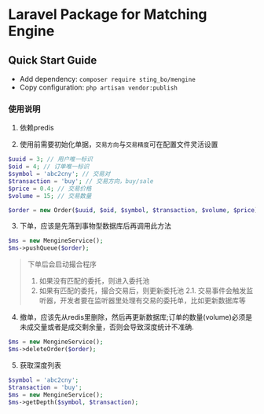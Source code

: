 # Laravel Package for Matching Engine

## Quick Start Guide

- Add dependency: `composer require sting_bo/mengine`
- Copy configuration: `php artisan vendor:publish`


### 使用说明

1. 依赖predis

2. 使用前需要初始化单据，`交易方向`与`交易精度`可在配置文件灵活设置
```php
$uuid = 3; // 用户唯一标识
$oid = 4; // 订单唯一标识
$symbol = 'abc2cny'; // 交易对
$transaction = 'buy'; // 交易方向，buy/sale
$price = 0.4; // 交易价格
$volume = 15; // 交易数量

$order = new Order($uuid, $oid, $symbol, $transaction, $volume, $price);
```

3. 下单，应该是先落到事物型数据库后再调用此方法
```php
$ms = new MengineService();
$ms->pushQueue($order);
```
> 下单后会启动撮合程序
> 1. 如果没有匹配的委托，则进入委托池
> 2. 如果有匹配的委托，撮合交易后，则更新委托池
> 2.1. 交易事件会触发监听器，开发者要在监听器里处理有交易的委托单，比如更新数据库等

4. 撤单，应该先从redis里删除，然后再更新数据库;订单的数量(volume)必须是未成交量或者是成交剩余量，否则会导致深度统计不准确.
```php
$ms = new MengineService();
$ms->deleteOrder($order);
```

5. 获取深度列表
```php
$symbol = 'abc2cny';
$transaction = 'buy';
$ms = new MengineService();
$ms->getDepth($symbol, $transaction);
```
